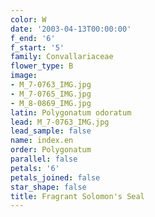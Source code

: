 ```yaml
---
color: W
date: '2003-04-13T00:00:00'
f_end: '6'
f_start: '5'
family: Convallariaceae
flower_type: B
image:
- M_7-0763_IMG.jpg
- M_7-0765_IMG.jpg
- M_8-0869_IMG.jpg
latin: Polygonatum odoratum
lead: M_7-0763_IMG.jpg
lead_sample: false
name: index.en
order: Polygonatum
parallel: false
petals: '6'
petals_joined: false
star_shape: false
title: Fragrant Solomon's Seal
---
```

